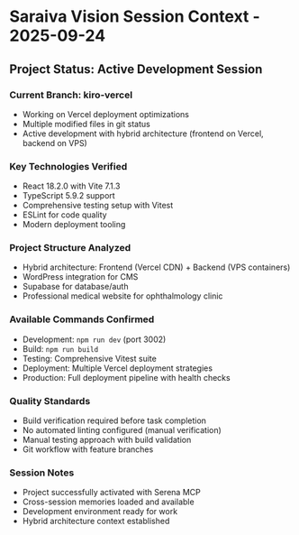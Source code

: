 # Saraiva Vision Session Context - 2025-09-24

## Project Status: Active Development Session

### Current Branch: kiro-vercel
- Working on Vercel deployment optimizations
- Multiple modified files in git status
- Active development with hybrid architecture (frontend on Vercel, backend on VPS)

### Key Technologies Verified
- React 18.2.0 with Vite 7.1.3
- TypeScript 5.9.2 support
- Comprehensive testing setup with Vitest
- ESLint for code quality
- Modern deployment tooling

### Project Structure Analyzed
- Hybrid architecture: Frontend (Vercel CDN) + Backend (VPS containers)
- WordPress integration for CMS
- Supabase for database/auth
- Professional medical website for ophthalmology clinic

### Available Commands Confirmed
- Development: `npm run dev` (port 3002)
- Build: `npm run build`
- Testing: Comprehensive Vitest suite
- Deployment: Multiple Vercel deployment strategies
- Production: Full deployment pipeline with health checks

### Quality Standards
- Build verification required before task completion
- No automated linting configured (manual verification)
- Manual testing approach with build validation
- Git workflow with feature branches

### Session Notes
- Project successfully activated with Serena MCP
- Cross-session memories loaded and available
- Development environment ready for work
- Hybrid architecture context established